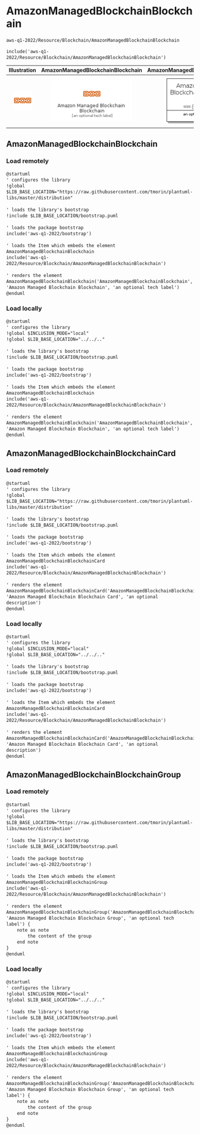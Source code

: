 # AmazonManagedBlockchainBlockchain


```text
aws-q1-2022/Resource/Blockchain/AmazonManagedBlockchainBlockchain
```

```text
include('aws-q1-2022/Resource/Blockchain/AmazonManagedBlockchainBlockchain')
```



| Illustration | AmazonManagedBlockchainBlockchain | AmazonManagedBlockchainBlockchainCard | AmazonManagedBlockchainBlockchainGroup |
| :---: | :---: | :---: | :---: |
| ![illustration for Illustration](../../../aws-q1-2022/Resource/Blockchain/AmazonManagedBlockchainBlockchain.png) | ![illustration for AmazonManagedBlockchainBlockchain](../../../aws-q1-2022/Resource/Blockchain/AmazonManagedBlockchainBlockchain.Local.png) | ![illustration for AmazonManagedBlockchainBlockchainCard](../../../aws-q1-2022/Resource/Blockchain/AmazonManagedBlockchainBlockchainCard.Local.png) | ![illustration for AmazonManagedBlockchainBlockchainGroup](../../../aws-q1-2022/Resource/Blockchain/AmazonManagedBlockchainBlockchainGroup.Local.png) |




## AmazonManagedBlockchainBlockchain

### Load remotely
```plantuml
@startuml
' configures the library
!global $LIB_BASE_LOCATION="https://raw.githubusercontent.com/tmorin/plantuml-libs/master/distribution"

' loads the library's bootstrap
!include $LIB_BASE_LOCATION/bootstrap.puml

' loads the package bootstrap
include('aws-q1-2022/bootstrap')

' loads the Item which embeds the element AmazonManagedBlockchainBlockchain
include('aws-q1-2022/Resource/Blockchain/AmazonManagedBlockchainBlockchain')

' renders the element
AmazonManagedBlockchainBlockchain('AmazonManagedBlockchainBlockchain', 'Amazon Managed Blockchain Blockchain', 'an optional tech label')
@enduml
```

### Load locally
```plantuml
@startuml
' configures the library
!global $INCLUSION_MODE="local"
!global $LIB_BASE_LOCATION="../../.."

' loads the library's bootstrap
!include $LIB_BASE_LOCATION/bootstrap.puml

' loads the package bootstrap
include('aws-q1-2022/bootstrap')

' loads the Item which embeds the element AmazonManagedBlockchainBlockchain
include('aws-q1-2022/Resource/Blockchain/AmazonManagedBlockchainBlockchain')

' renders the element
AmazonManagedBlockchainBlockchain('AmazonManagedBlockchainBlockchain', 'Amazon Managed Blockchain Blockchain', 'an optional tech label')
@enduml
```

## AmazonManagedBlockchainBlockchainCard

### Load remotely
```plantuml
@startuml
' configures the library
!global $LIB_BASE_LOCATION="https://raw.githubusercontent.com/tmorin/plantuml-libs/master/distribution"

' loads the library's bootstrap
!include $LIB_BASE_LOCATION/bootstrap.puml

' loads the package bootstrap
include('aws-q1-2022/bootstrap')

' loads the Item which embeds the element AmazonManagedBlockchainBlockchainCard
include('aws-q1-2022/Resource/Blockchain/AmazonManagedBlockchainBlockchain')

' renders the element
AmazonManagedBlockchainBlockchainCard('AmazonManagedBlockchainBlockchainCard', 'Amazon Managed Blockchain Blockchain Card', 'an optional description')
@enduml
```

### Load locally
```plantuml
@startuml
' configures the library
!global $INCLUSION_MODE="local"
!global $LIB_BASE_LOCATION="../../.."

' loads the library's bootstrap
!include $LIB_BASE_LOCATION/bootstrap.puml

' loads the package bootstrap
include('aws-q1-2022/bootstrap')

' loads the Item which embeds the element AmazonManagedBlockchainBlockchainCard
include('aws-q1-2022/Resource/Blockchain/AmazonManagedBlockchainBlockchain')

' renders the element
AmazonManagedBlockchainBlockchainCard('AmazonManagedBlockchainBlockchainCard', 'Amazon Managed Blockchain Blockchain Card', 'an optional description')
@enduml
```

## AmazonManagedBlockchainBlockchainGroup

### Load remotely
```plantuml
@startuml
' configures the library
!global $LIB_BASE_LOCATION="https://raw.githubusercontent.com/tmorin/plantuml-libs/master/distribution"

' loads the library's bootstrap
!include $LIB_BASE_LOCATION/bootstrap.puml

' loads the package bootstrap
include('aws-q1-2022/bootstrap')

' loads the Item which embeds the element AmazonManagedBlockchainBlockchainGroup
include('aws-q1-2022/Resource/Blockchain/AmazonManagedBlockchainBlockchain')

' renders the element
AmazonManagedBlockchainBlockchainGroup('AmazonManagedBlockchainBlockchainGroup', 'Amazon Managed Blockchain Blockchain Group', 'an optional tech label') {
    note as note
        the content of the group
    end note
}
@enduml
```

### Load locally
```plantuml
@startuml
' configures the library
!global $INCLUSION_MODE="local"
!global $LIB_BASE_LOCATION="../../.."

' loads the library's bootstrap
!include $LIB_BASE_LOCATION/bootstrap.puml

' loads the package bootstrap
include('aws-q1-2022/bootstrap')

' loads the Item which embeds the element AmazonManagedBlockchainBlockchainGroup
include('aws-q1-2022/Resource/Blockchain/AmazonManagedBlockchainBlockchain')

' renders the element
AmazonManagedBlockchainBlockchainGroup('AmazonManagedBlockchainBlockchainGroup', 'Amazon Managed Blockchain Blockchain Group', 'an optional tech label') {
    note as note
        the content of the group
    end note
}
@enduml
```

